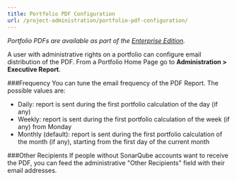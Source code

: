 ```yaml
---
title: Portfolio PDF Configuration
url: /project-administration/portfolio-pdf-configuration/
---
```


*Portfolio PDFs are available as part of the [Enterprise Edition](https://redirect.sonarsource.com/editions/enterprise.html).*

A user with administrative rights on a portfolio can configure email distribution of the PDF. From a Portfolio Home Page go to **Administration > Executive Report**.

###Frequency
You can tune the email frequency of the PDF Report. The possible values are:

* Daily: report is sent during the first portfolio calculation of the day (if any)
* Weekly: report is sent during the first portfolio calculation of the week (if any) from Monday
* Monthly (default): report is sent during the first portfolio calculation of the month (if any), starting from the first day of the current month

###Other Recipients
If people without SonarQube accounts want to receive the PDF, you can feed the administrative "Other Recipients" field with their email addresses.

